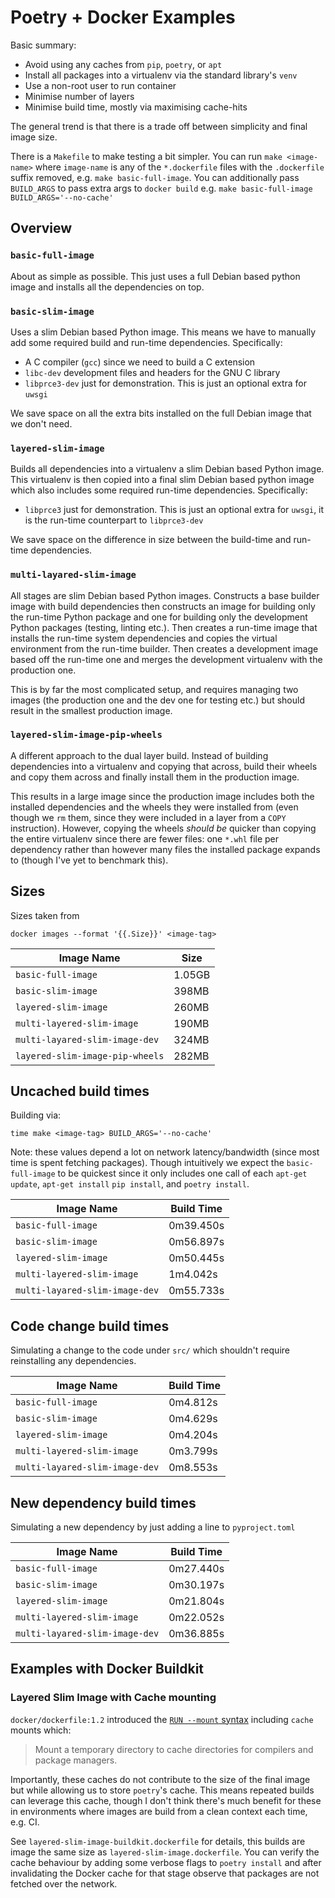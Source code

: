 # Poetry + Docker Examples

Basic summary:

  - Avoid using any caches from `pip`, `poetry`, or `apt`
  - Install all packages into a virtualenv via the standard library's `venv`
  - Use a non-root user to run container
  - Minimise number of layers
  - Minimise build time, mostly via maximising cache-hits

The general trend is that there is a trade off between simplicity and final
image size.

There is a `Makefile` to make testing a bit simpler. You can run `make
<image-name>` where `image-name` is any of the `*.dockerfile` files with the
`.dockerfile` suffix removed, e.g. `make basic-full-image`. You can additionally
pass `BUILD_ARGS` to pass extra args to `docker build` e.g. `make
basic-full-image BUILD_ARGS='--no-cache'`

## Overview

### `basic-full-image`

About as simple as possible. This just uses a full Debian based python image and
installs all the dependencies on top.

### `basic-slim-image`

Uses a slim Debian based Python image. This means we have to manually add some
required build and run-time dependencies. Specifically:

  - A C compiler (`gcc`) since we need to build a C extension
  - `libc-dev` development files and headers for the GNU C library
  - `libprce3-dev` just for demonstration. This is just an optional extra for
    `uwsgi`

We save space on all the extra bits installed on the full Debian image that we
don't need.

### `layered-slim-image`

Builds all dependencies into a virtualenv a slim Debian based Python image. This
virtualenv is then copied into a final slim Debian based python image which also
includes some required run-time dependencies. Specifically:

  - `libprce3` just for demonstration. This is just an optional extra for
    `uwsgi`, it is the run-time counterpart to `libprce3-dev`

We save space on the difference in size between the build-time and run-time
dependencies.

### `multi-layared-slim-image`

All stages are slim Debian based Python images. Constructs a base builder image
with build dependencies then constructs an image for building only the run-time
Python package and one for building only the development Python packages
(testing, linting etc.). Then creates a run-time image that installs the
run-time system dependencies and copies the virtual environment from the
run-time builder. Then creates a development image based off the run-time one
and merges the development virtualenv with the production one.

This is by far the most complicated setup, and requires managing two images (the
production one and the dev one for testing etc.) but should result in the
smallest production image.

### `layered-slim-image-pip-wheels`

A different approach to the dual layer build. Instead of building dependencies
into a virtualenv and copying that across, build their wheels and copy them
across and finally install them in the production image.

This results in a large image since the production image includes both the
installed dependencies and the wheels they were installed from (even though we
`rm` them, since they were included in a layer from a `COPY` instruction).
However, copying the wheels *should be* quicker than copying the entire
virtualenv since there are fewer files: one `*.whl` file per dependency rather
than however many files the installed package expands to (though I've yet to
benchmark this).

## Sizes

Sizes taken from

``` console
docker images --format '{{.Size}}' <image-tag>
```

| Image Name | Size |
| --- | --- |
| `basic-full-image` | 1.05GB |
| `basic-slim-image` | 398MB |
| `layered-slim-image` | 260MB |
| `multi-layered-slim-image` | 190MB |
| `multi-layared-slim-image-dev` | 324MB |
| `layered-slim-image-pip-wheels` | 282MB |

## Uncached build times

Building via:

``` console
time make <image-tag> BUILD_ARGS='--no-cache'
```

Note: these values depend a lot on network latency/bandwidth (since most time is
spent fetching packages). Though intuitively we expect the `basic-full-image` to
be quickest since it only includes one call of each `apt-get update`, `apt-get
install` `pip install`, and `poetry install`.

| Image Name | Build Time |
| --- | --- |
| `basic-full-image` | 0m39.450s |
| `basic-slim-image` | 0m56.897s |
| `layered-slim-image` | 0m50.445s |
| `multi-layered-slim-image` | 1m4.042s |
| `multi-layared-slim-image-dev` | 0m55.733s |

## Code change build times

Simulating a change to the code under `src/` which shouldn't require
reinstalling any dependencies.

| Image Name | Build Time |
| --- | --- |
| `basic-full-image` | 0m4.812s |
| `basic-slim-image` | 0m4.629s |
| `layered-slim-image` | 0m4.204s |
| `multi-layered-slim-image` | 0m3.799s |
| `multi-layared-slim-image-dev` | 0m8.553s |

## New dependency build times

Simulating a new dependency by just adding a line to `pyproject.toml`

| Image Name | Build Time |
| --- | --- |
| `basic-full-image` | 0m27.440s |
| `basic-slim-image` | 0m30.197s |
| `layered-slim-image` | 0m21.804s |
| `multi-layered-slim-image` | 0m22.052s |
| `multi-layared-slim-image-dev` | 0m36.885s |

## Examples with Docker Buildkit

### Layered Slim Image with Cache mounting

`docker/dockerfile:1.2` introduced the [`RUN --mount`
syntax](https://github.com/moby/buildkit/blob/47e953b294d4a5b4a1dfd68aec788c3642dbf5a7/frontend/dockerfile/docs/reference.md#run---mount)
including `cache` mounts which:

> Mount a temporary directory to cache directories for compilers and package
> managers.

Importantly, these caches do not contribute to the size of the final image but
while allowing us to store `poetry`'s cache. This means repeated builds can
leverage this cache, though I don't think there's much benefit for these in
environments where images are build from a clean context each time, e.g. CI.

See `layered-slim-image-buildkit.dockerfile` for details, this builds are image
the same size as `layered-slim-image.dockerfile`. You can verify the cache
behaviour by adding some verbose flags to `poetry install` and after
invalidating the Docker cache for that stage observe that packages are not
fetched over the network.
